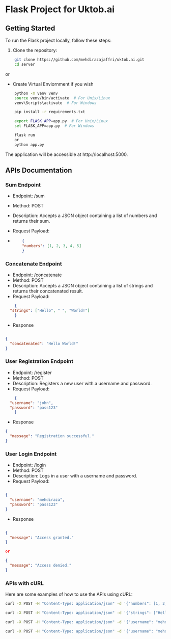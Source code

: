 # Flask Project for Uktob.ai

## Getting Started

To run the Flask project locally, follow these steps:
1. Clone the repository:

```bash
    git clone https://github.com/mehdirazajaffri/uktob.ai.git
    cd server
```
or
- Create Virtual Enviornment if you wish
```bash
    python -m venv venv
    source venv/bin/activate  # For Unix/Linux
    venv\Scripts\activate  # For Windows
```

``` bash
    pip install -r requirements.txt
```

```bash
    export FLASK_APP=app.py  # For Unix/Linux
    set FLASK_APP=app.py  # For Windows
```

```bash
    flask run
    or
    python app.py
```

The application will be accessible at http://localhost:5000.

## APIs Documentation
### Sum Endpoint
- Endpoint: /sum
- Method: POST
- Description: Accepts a JSON object containing a list of numbers and returns their sum.
- Request Payload:

-   ```json
        {
        "numbers": [1, 2, 3, 4, 5]
        }
    ```

### Concatenate Endpoint
- Endpoint: /concatenate
- Method: POST
- Description: Accepts a JSON object containing a list of strings and returns their concatenated result.
- Request Payload:

```json
    {
  "strings": ["Hello", " ", "World!"]
    }
```

- Response
```json

{
  "concatenated": "Hello World!"
}

```

### User Registration Endpoint
- Endpoint: /register
- Method: POST
- Description: Registers a new user with a username and password.
- Request Payload:

```json
    {
  "username": "john",
  "password": "pass123"
    }
```
- Response
```json
{
  "message": "Registration successful."
}
```

### User Login Endpoint
- Endpoint: /login
- Method: POST
- Description: Logs in a user with a username and password.
- Request Payload:

```json

{
  "username": "mehdiraza",
  "password": "pass123"
}
```

- Response
```json

{
  "message": "Access granted."
}

or

{
  "message": "Access denied."
}

```

### APIs with cURL

Here are some examples of how to use the APIs using cURL:

```bash
curl -X POST -H "Content-Type: application/json" -d '{"numbers": [1, 2, 3, 4, 5]}' http://localhost:5000/sum

curl -X POST -H "Content-Type: application/json" -d '{"strings": ["Hello", " ", "World!"]}' http://localhost:5000/concatenate

curl -X POST -H "Content-Type: application/json" -d '{"username": "mehdiraza", "password": "pass123"}' http://localhost:5000/register

curl -X POST -H "Content-Type: application/json" -d '{"username": "mehdiraza", "password": "pass123"}' http://localhost:5000/login
```



